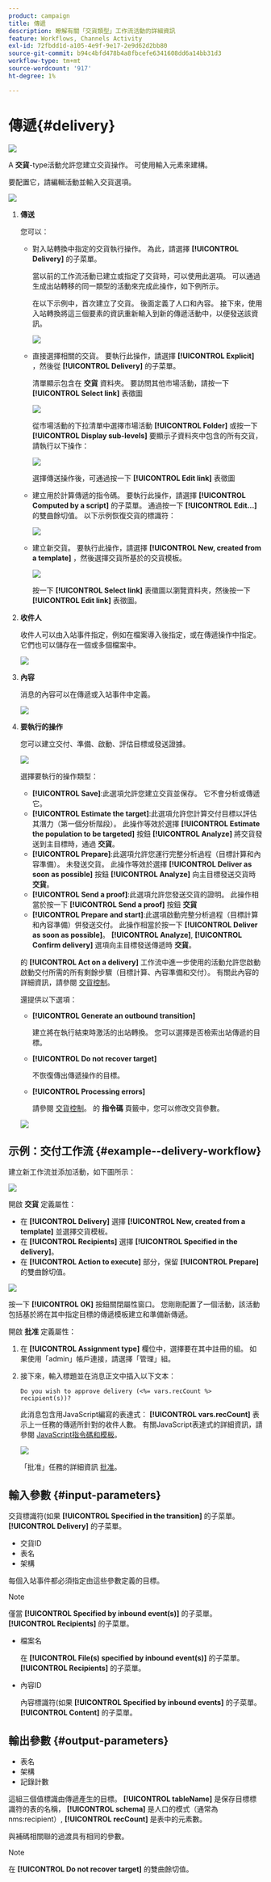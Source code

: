 ```yaml
---
product: campaign
title: 傳遞
description: 瞭解有關「交貨類型」工作流活動的詳細資訊
feature: Workflows, Channels Activity
exl-id: 72fbdd1d-a105-4e9f-9e17-2e9d62d2bb80
source-git-commit: b94c4bfd478b4a8fbcefe6341608dd6a14bb31d3
workflow-type: tm+mt
source-wordcount: '917'
ht-degree: 1%

---
```


# 傳遞{#delivery}

![](../../assets/common.svg)

A **交貨**-type活動允許您建立交貨操作。 可使用輸入元素來建構。

要配置它，請編輯活動並輸入交貨選項。

![](assets/edit_diffusion.png)

1. **傳送**

   您可以：

   * 對入站轉換中指定的交貨執行操作。 為此，請選擇 **[!UICONTROL Delivery]** 的子菜單。

      當以前的工作流活動已建立或指定了交貨時，可以使用此選項。 可以通過生成出站轉移的同一類型的活動來完成此操作，如下例所示。

      在以下示例中，首次建立了交貨。 後面定義了人口和內容。 接下來，使用入站轉換將這三個要素的資訊重新輸入到新的傳遞活動中，以便發送該資訊。

      ![](assets/specified_transition_option_exemple.png)

   * 直接選擇相關的交貨。 要執行此操作，請選擇 **[!UICONTROL Explicit]** ，然後從 **[!UICONTROL Delivery]** 的子菜單。

      清單顯示包含在 **交貨** 資料夾。 要訪問其他市場活動，請按一下 **[!UICONTROL Select link]** 表徵圖

      ![](assets/diffusion_edit_1.png)

      從市場活動的下拉清單中選擇市場活動 **[!UICONTROL Folder]** 或按一下 **[!UICONTROL Display sub-levels]** 要顯示子資料夾中包含的所有交貨，請執行以下操作：

      ![](assets/diffusion_edit_2.png)

      選擇傳送操作後，可通過按一下 **[!UICONTROL Edit link]** 表徵圖

   * 建立用於計算傳遞的指令碼。 要執行此操作，請選擇 **[!UICONTROL Computed by a script]** 的子菜單。 通過按一下 **[!UICONTROL Edit...]** 的雙曲餘切值。 以下示例恢復交貨的標識符：

      ![](assets/diffusion_edit_3.png)

   * 建立新交貨。 要執行此操作，請選擇 **[!UICONTROL New, created from a template]** ，然後選擇交貨所基於的交貨模板。

      ![](assets/diffusion_edit_4.png)

      按一下 **[!UICONTROL Select link]** 表徵圖以瀏覽資料夾，然後按一下 **[!UICONTROL Edit link]** 表徵圖。

1. **收件人**

   收件人可以由入站事件指定，例如在檔案導入後指定，或在傳遞操作中指定。 它們也可以儲存在一個或多個檔案中。

   ![](assets/diffusion_edit_5.png)

1. **內容**

   消息的內容可以在傳遞或入站事件中定義。

   ![](assets/diffusion_edit_6.png)

1. **要執行的操作**

   您可以建立交付、準備、啟動、評估目標或發送證據。

   ![](assets/diffusion_edit_7.png)

   選擇要執行的操作類型：

   * **[!UICONTROL Save]**:此選項允許您建立交貨並保存。 它不會分析或傳遞它。
   * **[!UICONTROL Estimate the target]**:此選項允許您計算交付目標以評估其潛力（第一個分析階段）。 此操作等效於選擇 **[!UICONTROL Estimate the population to be targeted]** 按鈕 **[!UICONTROL Analyze]** 將交貨發送到主目標時，通過 **交貨**。
   * **[!UICONTROL Prepare]**:此選項允許您運行完整分析過程（目標計算和內容準備）。 未發送交貨。 此操作等效於選擇 **[!UICONTROL Deliver as soon as possible]** 按鈕 **[!UICONTROL Analyze]** 向主目標發送交貨時 **交貨**。
   * **[!UICONTROL Send a proof]**:此選項允許您發送交貨的證明。 此操作相當於按一下 **[!UICONTROL Send a proof]** 按鈕 **交貨**
   * **[!UICONTROL Prepare and start]**:此選項啟動完整分析過程（目標計算和內容準備）併發送交付。 此操作相當於按一下 **[!UICONTROL Deliver as soon as possible]**。 **[!UICONTROL Analyze]**, **[!UICONTROL Confirm delivery]** 選項向主目標發送傳遞時 **交貨**。

   的 **[!UICONTROL Act on a delivery]** 工作流中進一步使用的活動允許您啟動啟動交付所需的所有剩餘步驟（目標計算、內容準備和交付）。 有關此內容的詳細資訊，請參閱 [交貨控制](delivery-control.md)。

   還提供以下選項：

   * **[!UICONTROL Generate an outbound transition]**

      建立將在執行結束時激活的出站轉換。 您可以選擇是否檢索出站傳遞的目標。

   * **[!UICONTROL Do not recover target]**

      不恢復傳出傳遞操作的目標。

   * **[!UICONTROL Processing errors]**

      請參閱 [交貨控制](delivery-control.md)。
   的 **指令碼** 頁籤中，您可以修改交貨參數。

   ![](assets/edit_diffusion_fil_script.png)

## 示例：交付工作流 {#example--delivery-workflow}

建立新工作流並添加活動，如下圖所示：

![](assets/new-workflow-5.png)

開啟 **交貨** 定義屬性：

* 在 **[!UICONTROL Delivery]** 選擇 **[!UICONTROL New, created from a template]** 並選擇交貨模板。
* 在 **[!UICONTROL Recipients]** 選擇 **[!UICONTROL Specified in the delivery]**。
* 在 **[!UICONTROL Action to execute]** 部分，保留 **[!UICONTROL Prepare]** 的雙曲餘切值。

![](assets/new-workflow-param-delivery.png)

按一下 **[!UICONTROL OK]** 按鈕關閉屬性窗口。 您剛剛配置了一個活動，該活動包括基於將在其中指定目標的傳遞模板建立和準備新傳遞。

開啟 **批准** 定義屬性：

1. 在 **[!UICONTROL Assignment type]** 欄位中，選擇要在其中註冊的組。 如果使用「admin」帳戶連接，請選擇「管理」組。
1. 接下來，輸入標題並在消息正文中插入以下文本：

   ```
   Do you wish to approve delivery (<%= vars.recCount %> recipient(s))?
   ```

   此消息包含用JavaScript編寫的表達式： **[!UICONTROL vars.recCount]** 表示上一任務的傳遞所針對的收件人數。 有關JavaScript表達式的詳細資訊，請參閱 [JavaScript指令碼和模板](javascript-scripts-and-templates.md)。

   ![](assets/new-workflow-param-validation.png)

   「批准」任務的詳細資訊 [批准](approval.md)。

## 輸入參數 {#input-parameters}

交貨標識符(如果 **[!UICONTROL Specified in the transition]** 的子菜單。 **[!UICONTROL Delivery]** 的子菜單。

* 交貨ID
* 表名
* 架構

每個入站事件都必須指定由這些參數定義的目標。

>[!NOTE]
>
>僅當 **[!UICONTROL Specified by inbound event(s)]** 的子菜單。 **[!UICONTROL Recipients]** 的子菜單。

* 檔案名

   在 **[!UICONTROL File(s) specified by inbound event(s)]** 的子菜單。 **[!UICONTROL Recipients]** 的子菜單。

* 內容ID

   內容標識符(如果 **[!UICONTROL Specified by inbound events]** 的子菜單。 **[!UICONTROL Content]** 的子菜單。

## 輸出參數 {#output-parameters}

* 表名
* 架構
* 記錄計數

這組三個值標識由傳遞產生的目標。 **[!UICONTROL tableName]** 是保存目標標識符的表的名稱， **[!UICONTROL schema]** 是人口的模式（通常為nms:recipient）, **[!UICONTROL recCount]** 是表中的元素數。

與補碼相關聯的過渡具有相同的參數。

>[!NOTE]
>
>在 **[!UICONTROL Do not recover target]** 的雙曲餘切值。
